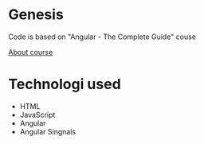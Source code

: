 # Genesis
Code is based on "Angular - The Complete Guide" couse

[About course](https://www.udemy.com/course/the-complete-guide-to-angular-2/?couponCode=KEEPLEARNING)


# Technologi used
- HTML
- JavaScript
- Angular
- Angular Singnals